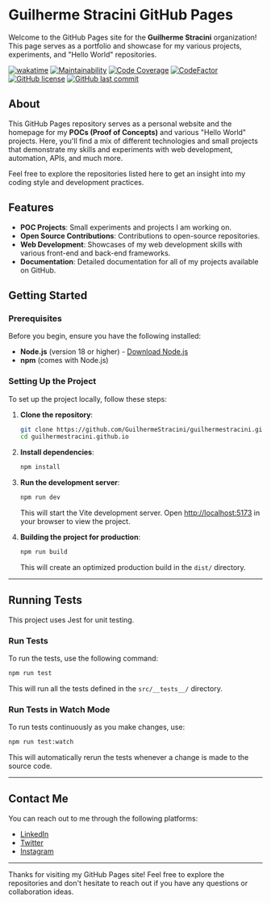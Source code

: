 # Guilherme Stracini GitHub Pages

Welcome to the GitHub Pages site for the **Guilherme Stracini** organization! This page serves as a portfolio and showcase for my various projects, experiments, and "Hello World" repositories.

[![wakatime](https://wakatime.com/badge/github/GuilhermeStracini/guilhermestracini.github.io.svg)](https://wakatime.com/badge/github/GuilhermeStracini/guilhermestracini.github.io)
[![Maintainability](https://qlty.sh/gh/GuilhermeStracini/projects/apiclient-boilerplate-dotnet/maintainability.svg)](https://qlty.sh/gh/GuilhermeStracini/projects/apiclient-boilerplate-dotnet)
[![Code Coverage](https://qlty.sh/gh/GuilhermeStracini/projects/apiclient-boilerplate-dotnet/coverage.svg)](https://qlty.sh/gh/GuilhermeStracini/projects/apiclient-boilerplate-dotnet)
[![CodeFactor](https://www.codefactor.io/repository/github/GuilhermeStracini/guilhermestracini.github.io/badge)](https://www.codefactor.io/repository/github/GuilhermeStracini/guilhermestracini.github.io)
[![GitHub license](https://img.shields.io/github/license/GuilhermeStracini/guilhermestracini.github.io)](https://github.com/GuilhermeStracini/guilhermestracini.github.io)
[![GitHub last commit](https://img.shields.io/github/last-commit/GuilhermeStracini/guilhermestracini.github.io)](https://github.com/GuilhermeStracini/guilhermestracini.github.io)

## About

This GitHub Pages repository serves as a personal website and the homepage for my **POCs (Proof of Concepts)** and various "Hello World" projects. Here, you'll find a mix of different technologies and small projects that demonstrate my skills and experiments with web development, automation, APIs, and much more.

Feel free to explore the repositories listed here to get an insight into my coding style and development practices.

## Features

- **POC Projects**: Small experiments and projects I am working on.
- **Open Source Contributions**: Contributions to open-source repositories.
- **Web Development**: Showcases of my web development skills with various front-end and back-end frameworks.
- **Documentation**: Detailed documentation for all of my projects available on GitHub.

## Getting Started

### Prerequisites

Before you begin, ensure you have the following installed:

- **Node.js** (version 18 or higher) - [Download Node.js](https://nodejs.org)
- **npm** (comes with Node.js)

### Setting Up the Project

To set up the project locally, follow these steps:

1. **Clone the repository**:

   ```bash
   git clone https://github.com/GuilhermeStracini/guilhermestracini.github.io.git
   cd guilhermestracini.github.io
   ```

2. **Install dependencies**:

   ```bash
   npm install
   ```

3. **Run the development server**:

   ```bash
   npm run dev
   ```

   This will start the Vite development server. Open [http://localhost:5173](http://localhost:5173) in your browser to view the project.

4. **Building the project for production**:

   ```bash
   npm run build
   ```

   This will create an optimized production build in the `dist/` directory.

---

## Running Tests

This project uses Jest for unit testing.

### Run Tests

To run the tests, use the following command:

```bash
npm run test
```

This will run all the tests defined in the `src/__tests__/` directory.

### Run Tests in Watch Mode

To run tests continuously as you make changes, use:

```bash
npm run test:watch
```

This will automatically rerun the tests whenever a change is made to the source code.

---

## Contact Me

You can reach out to me through the following platforms:

- [LinkedIn](https://www.linkedin.com/in/guilhermestracini/)
- [Twitter](https://twitter.com/guibranco)
- [Instagram](https://www.instagram.com/gui.stracini/)

---

Thanks for visiting my GitHub Pages site! Feel free to explore the repositories and don't hesitate to reach out if you have any questions or collaboration ideas.
